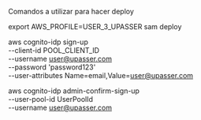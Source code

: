 Comandos a utilizar para hacer deploy


export AWS_PROFILE=USER_3_UPASSER
sam deploy

aws cognito-idp sign-up \
--client-id POOL_CLIENT_ID \
--username user@upasser.com \
--password 'password123' \
--user-attributes Name=email,Value=user@upasser.com

aws cognito-idp admin-confirm-sign-up \
--user-pool-id UserPoolId \
--username user@upasser.com